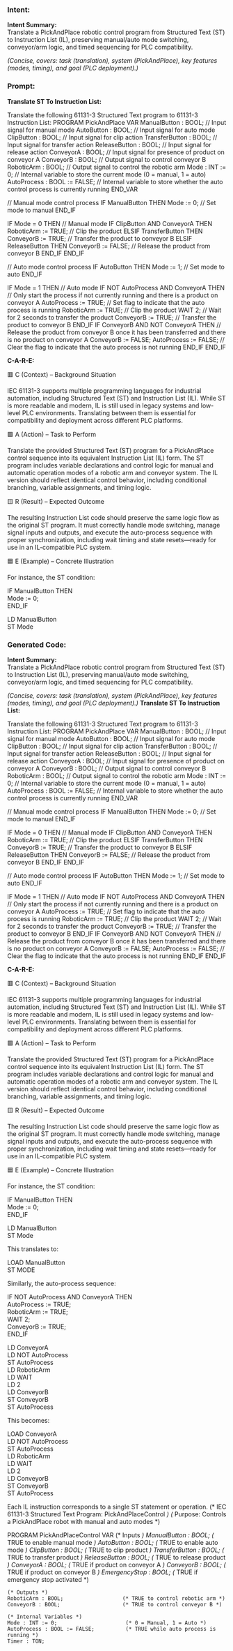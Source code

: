 ### Intent:
**Intent Summary:**  
Translate a PickAndPlace robotic control program from Structured Text (ST) to Instruction List (IL), preserving manual/auto mode switching, conveyor/arm logic, and timed sequencing for PLC compatibility.  

*(Concise, covers: task (translation), system (PickAndPlace), key features (modes, timing), and goal (PLC deployment).)*

### Prompt:
**Translate ST To Instruction List:**

Translate the following 61131-3 Structured Text program to 61131-3 Instruction List: PROGRAM PickAndPlace VAR ManualButton : BOOL; // Input signal for manual mode AutoButton : BOOL; // Input signal for auto mode ClipButton : BOOL; // Input signal for clip action TransferButton : BOOL; // Input signal for transfer action ReleaseButton : BOOL; // Input signal for release action ConveyorA : BOOL; // Input signal for presence of product on conveyor A ConveyorB : BOOL; // Output signal to control conveyor B RoboticArm : BOOL; // Output signal to control the robotic arm Mode : INT := 0; // Internal variable to store the current mode (0 = manual, 1 = auto) AutoProcess : BOOL := FALSE; // Internal variable to store whether the auto control process is currently running END_VAR

// Manual mode control process IF ManualButton THEN Mode := 0; // Set mode to manual END_IF

IF Mode = 0 THEN // Manual mode IF ClipButton AND ConveyorA THEN RoboticArm := TRUE; // Clip the product ELSIF TransferButton THEN ConveyorB := TRUE; // Transfer the product to conveyor B ELSIF ReleaseButton THEN ConveyorB := FALSE; // Release the product from conveyor B END_IF END_IF

// Auto mode control process IF AutoButton THEN Mode := 1; // Set mode to auto END_IF

IF Mode = 1 THEN // Auto mode IF NOT AutoProcess AND ConveyorA THEN // Only start the process if not currently running and there is a product on conveyor A AutoProcess := TRUE; // Set flag to indicate that the auto process is running RoboticArm := TRUE; // Clip the product WAIT 2; // Wait for 2 seconds to transfer the product ConveyorB := TRUE; // Transfer the product to conveyor B END_IF IF ConveyorB AND NOT ConveyorA THEN // Release the product from conveyor B once it has been transferred and there is no product on conveyor A ConveyorB := FALSE; AutoProcess := FALSE; // Clear the flag to indicate that the auto process is not running END_IF END_IF


**C-A-R-E:**

🟥 C (Context) – Background Situation

IEC 61131-3 supports multiple programming languages for industrial automation, including Structured Text (ST) and Instruction List (IL). While ST is more readable and modern, IL is still used in legacy systems and low-level PLC environments. Translating between them is essential for compatibility and deployment across different PLC platforms.

🟩 A (Action) – Task to Perform

Translate the provided Structured Text (ST) program for a PickAndPlace control sequence into its equivalent Instruction List (IL) form. The ST program includes variable declarations and control logic for manual and automatic operation modes of a robotic arm and conveyor system. The IL version should reflect identical control behavior, including conditional branching, variable assignments, and timing logic.

🟨 R (Result) – Expected Outcome

The resulting Instruction List code should preserve the same logic flow as the original ST program. It must correctly handle mode switching, manage signal inputs and outputs, and execute the auto-process sequence with proper synchronization, including wait timing and state resets—ready for use in an IL-compatible PLC system.

🟦 E (Example) – Concrete Illustration

For instance, the ST condition:

IF ManualButton THEN  
  Mode := 0;  
END_IF

LD ManualButton  
ST Mode

### Generated Code:
**Intent Summary:**  
Translate a PickAndPlace robotic control program from Structured Text (ST) to Instruction List (IL), preserving manual/auto mode switching, conveyor/arm logic, and timed sequencing for PLC compatibility.  

*(Concise, covers: task (translation), system (PickAndPlace), key features (modes, timing), and goal (PLC deployment).)*
**Translate ST To Instruction List:**

Translate the following 61131-3 Structured Text program to 61131-3 Instruction List: PROGRAM PickAndPlace VAR ManualButton : BOOL; // Input signal for manual mode AutoButton : BOOL; // Input signal for auto mode ClipButton : BOOL; // Input signal for clip action TransferButton : BOOL; // Input signal for transfer action ReleaseButton : BOOL; // Input signal for release action ConveyorA : BOOL; // Input signal for presence of product on conveyor A ConveyorB : BOOL; // Output signal to control conveyor B RoboticArm : BOOL; // Output signal to control the robotic arm Mode : INT := 0; // Internal variable to store the current mode (0 = manual, 1 = auto) AutoProcess : BOOL := FALSE; // Internal variable to store whether the auto control process is currently running END_VAR

// Manual mode control process IF ManualButton THEN Mode := 0; // Set mode to manual END_IF

IF Mode = 0 THEN // Manual mode IF ClipButton AND ConveyorA THEN RoboticArm := TRUE; // Clip the product ELSIF TransferButton THEN ConveyorB := TRUE; // Transfer the product to conveyor B ELSIF ReleaseButton THEN ConveyorB := FALSE; // Release the product from conveyor B END_IF END_IF

// Auto mode control process IF AutoButton THEN Mode := 1; // Set mode to auto END_IF

IF Mode = 1 THEN // Auto mode IF NOT AutoProcess AND ConveyorA THEN // Only start the process if not currently running and there is a product on conveyor A AutoProcess := TRUE; // Set flag to indicate that the auto process is running RoboticArm := TRUE; // Clip the product WAIT 2; // Wait for 2 seconds to transfer the product ConveyorB := TRUE; // Transfer the product to conveyor B END_IF IF ConveyorB AND NOT ConveyorA THEN // Release the product from conveyor B once it has been transferred and there is no product on conveyor A ConveyorB := FALSE; AutoProcess := FALSE; // Clear the flag to indicate that the auto process is not running END_IF END_IF


**C-A-R-E:**

🟥 C (Context) – Background Situation

IEC 61131-3 supports multiple programming languages for industrial automation, including Structured Text (ST) and Instruction List (IL). While ST is more readable and modern, IL is still used in legacy systems and low-level PLC environments. Translating between them is essential for compatibility and deployment across different PLC platforms.

🟩 A (Action) – Task to Perform

Translate the provided Structured Text (ST) program for a PickAndPlace control sequence into its equivalent Instruction List (IL) form. The ST program includes variable declarations and control logic for manual and automatic operation modes of a robotic arm and conveyor system. The IL version should reflect identical control behavior, including conditional branching, variable assignments, and timing logic.

🟨 R (Result) – Expected Outcome

The resulting Instruction List code should preserve the same logic flow as the original ST program. It must correctly handle mode switching, manage signal inputs and outputs, and execute the auto-process sequence with proper synchronization, including wait timing and state resets—ready for use in an IL-compatible PLC system.

🟦 E (Example) – Concrete Illustration

For instance, the ST condition:

IF ManualButton THEN  
  Mode := 0;  
END_IF

LD ManualButton  
ST Mode

This translates to:

LOAD ManualButton  
ST MODE

Similarly, the auto-process sequence:

IF NOT AutoProcess AND ConveyorA THEN  
  AutoProcess := TRUE;  
  RoboticArm := TRUE;  
  WAIT 2;  
  ConveyorB := TRUE;  
END_IF

LD ConveyorA  
LD NOT AutoProcess  
ST AutoProcess  
LD RoboticArm  
LD WAIT  
LD 2  
LD ConveyorB  
ST ConveyorB  
ST AutoProcess

This becomes:

LOAD ConveyorA  
LD NOT AutoProcess  
ST AutoProcess  
LD RoboticArm  
LD WAIT  
LD 2  
LD ConveyorB  
ST ConveyorB  
ST AutoProcess

Each IL instruction corresponds to a single ST statement or operation.
(* IEC 61131-3 Structured Text Program: PickAndPlaceControl *)
(* Purpose: Controls a PickAndPlace robot with manual and auto modes *)

PROGRAM PickAndPlaceControl
VAR
    (* Inputs *)
    ManualButton : BOOL;                 (* TRUE to enable manual mode *)
    AutoButton : BOOL;                   (* TRUE to enable auto mode *)
    ClipButton : BOOL;                   (* TRUE to clip product *)
    TransferButton : BOOL;               (* TRUE to transfer product *)
    ReleaseButton : BOOL;                (* TRUE to release product *)
    ConveyorA : BOOL;                    (* TRUE if product on conveyor A *)
    ConveyorB : BOOL;                    (* TRUE if product on conveyor B *)
    EmergencyStop : BOOL;                (* TRUE if emergency stop activated *)
    
    (* Outputs *)
    RoboticArm : BOOL;                   (* TRUE to control robotic arm *)
    ConveyorB : BOOL;                    (* TRUE to control conveyor B *)
    
    (* Internal Variables *)
    Mode : INT := 0;                      (* 0 = Manual, 1 = Auto *)
    AutoProcess : BOOL := FALSE;          (* TRUE while auto process is running *)
    Timer : TON;
